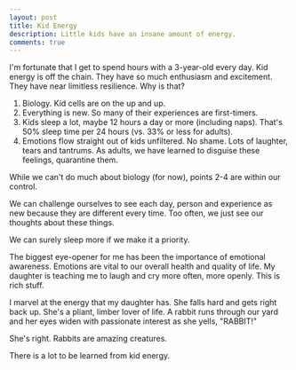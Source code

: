 ```yaml
---
layout: post
title: Kid Energy
description: Little kids have an insane amount of energy. 
comments: true
---
```

I'm fortunate that I get to spend hours with a 3-year-old every day.  Kid energy is off the chain.  They have so much enthusiasm and excitement.  They have near limitless resilience.  Why is that?

  1.  Biology.  Kid cells are on the up and up.
  2.  Everything is new. So many of their experiences are first-timers.
  3.  Kids sleep a lot, maybe 12 hours a day or more (including naps).  That's 50% sleep time per 24 hours (vs. 33% or less for adults).
  4.  Emotions flow straight out of kids unfiltered.  No shame.  Lots of laughter, tears and tantrums.  As adults, we have learned to disguise these feelings, quarantine them.

While we can't do much about biology (for now), points 2-4 are within our control.

We can challenge ourselves to see each day, person and experience as new because they are different every time.  Too often, we just see our thoughts about these things.

We can surely sleep more if we make it a priority.

The biggest eye-opener for me has been the importance of  emotional awareness. Emotions are vital to our overall health and quality of life.  My daughter is teaching me to laugh and cry more often, more openly.  This is rich stuff.

I marvel at the energy that my daughter has.  She falls hard and gets right back up.  She's a pliant, limber lover of life.  A rabbit runs through our yard and her eyes widen with passionate interest as she yells, "RABBIT!"

She's right. Rabbits are amazing creatures.

There is a lot to be learned from kid energy.

